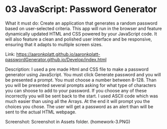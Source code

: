 # 03 JavaScript: Password Generator

What it must do:
Create an application that generates a random password based on user-selected criteria. This app will run in the browser and feature dynamically updated HTML and CSS powered by your JavaScript code. It will also feature a clean and polished user interface and be responsive, ensuring that it adapts to multiple screen sizes.

Link: https://aaronkplatt.github.io/aaronkplatt-passwordGenerator.github.io/Develop/index.html

Description: 
I used a pre made Html and CSS file to make a password generator using JavaScript. You must click Generate password and you will be presented a prompt. You must choose a number between 8-128. Than you will be presented several prompts asking for what type of characters you can shoose to add to your password. If you choose any of these incorrectly you will be sent back to the start. I used ASCII code which was much easier than using all the Arrays. At the end it will prompt you the choices you chose. The user will get a password as an alert than will be sent to the actual HTML webpage. 


Screenshot: Screenshot in Assets folder. (homework-3.PNG)